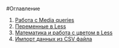 #Оглавление
1. [Работа с Media queries](https://github.com/dipiash/Learning/tree/master/Training/01_web_practice)
2. [Переменные в Less](https://github.com/dipiash/Learning/tree/master/Training/02_web_practice)
3. [Математика и работа с цветом в Less](https://github.com/dipiash/Learning/tree/master/Training/03_web_practice)
4. [Импорт данных из CSV файла](https://github.com/dipiash/Learning/tree/master/Training/04_web_practice)
